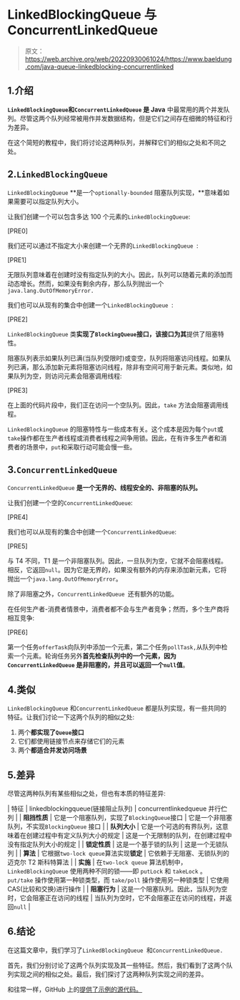 # LinkedBlockingQueue 与 ConcurrentLinkedQueue

> 原文：<https://web.archive.org/web/20220930061024/https://www.baeldung.com/java-queue-linkedblocking-concurrentlinked>

## 1.介绍

**`LinkedBlockingQueue`和`ConcurrentLinkedQueue` 是 Java** 中最常用的两个并发队列。尽管这两个队列经常被用作并发数据结构，但是它们之间存在细微的特征和行为差异。

在这个简短的教程中，我们将讨论这两种队列，并解释它们的相似之处和不同之处。

## 2.`LinkedBlockingQueue`

`LinkedBlockingQueue` **是一个`optionally-bounded` 阻塞队列实现，**意味着如果需要可以指定队列大小。

让我们创建一个可以包含多达 100 个元素的`LinkedBlockingQueue`:

[PRE0]

我们还可以通过不指定大小来创建一个无界的`LinkedBlockingQueue `:

[PRE1]

无限队列意味着在创建时没有指定队列的大小。因此，队列可以随着元素的添加而动态增长。然而，如果没有剩余内存，那么队列抛出一个`java.lang.OutOfMemoryError.`

我们也可以从现有的集合中创建一个`LinkedBlockingQueue `:

[PRE2]

`LinkedBlockingQueue` 类**实现了`BlockingQueue`接口，该接口为其**提供了阻塞特性。

阻塞队列表示如果队列已满(当队列受限时)或变空，队列将阻塞访问线程。如果队列已满，那么添加新元素将阻塞访问线程，除非有空间可用于新元素。类似地，如果队列为空，则访问元素会阻塞调用线程:

[PRE3]

在上面的代码片段中，我们正在访问一个空队列。因此，`take` 方法会阻塞调用线程。

`LinkedBlockingQueue` 的阻塞特性与一些成本有关。这个成本是因为每个`put`或`take`操作都在生产者线程或消费者线程之间争用锁。因此，在有许多生产者和消费者的场景中，`put`和采取行动可能会慢一些。

## 3.`ConcurrentLinkedQueue`

`ConcurrentLinkedQueue` **是一个无界的、线程安全的、非阻塞的队列。**

让我们创建一个空的`ConcurrentLinkedQueue`:

[PRE4]

我们也可以从现有的集合中创建一个`ConcurrentLinkedQueue`:

[PRE5]

与 T4 不同，T1 是一个非阻塞队列。因此，一旦队列为空，它就不会阻塞线程。相反，它返回`null`。因为它是无界的，如果没有额外的内存来添加新元素，它将抛出一个`java.lang.OutOfMemoryError`。

除了非阻塞之外，`ConcurrentLinkedQueue `还有额外的功能。

在任何生产者-消费者情景中，消费者都不会与生产者竞争；然而，多个生产商将相互竞争:

[PRE6]

第一个任务`offerTask`向队列中添加一个元素，第二个任务`pollTask,`从队列中检索一个元素。轮询任务另外**首先检查队列中的一个元素，因为`ConcurrentLinkedQueue` 是非阻塞的，并且可以返回一个`null`值**。

## 4.类似

`LinkedBlockingQueue` 和`ConcurrentLinkedQueue` 都是队列实现，有一些共同的特征。让我们讨论一下这两个队列的相似之处:

1.  两个**都实现了`Queue`接口**
2.  它们都使用链接节点来存储它们的元素
3.  两个**都适合并发访问场景**

## 5.差异

尽管这两种队列有某些相似之处，但也有本质的特征差异:

| 特征 | linkedblockingqueue(链接阻止队列) | concurrentlinkedqueue 并行伫列 |
| **阻挡性质** | 它是一个阻塞队列，实现了`BlockingQueue`接口 | 它是一个非阻塞队列，不实现`BlockingQueue` 接口 |
| **队列大小** | 它是一个可选的有界队列，这意味着在创建过程中有定义队列大小的规定 | 这是一个无限制的队列，在创建过程中没有指定队列大小的规定 |
| **锁定性质** | 这是一个基于锁的队列 | 这是一个无锁队列 |
| **算法** | 它根据`two-lock queue`算法实现**锁定** | 它依赖于无阻塞、无锁队列的迈克尔 T2 斯科特算法 |
| **实施** | 在`two-lock queue` 算法机制中， `LinkedBlockingQueue` 使用两种不同的锁——即 `putLock` 和 `takeLock` 。 `put/take` 操作使用第一种锁类型，而 `take/poll` 操作使用另一种锁类型 | 它使用 CAS(比较和交换)进行操作 |
| **阻塞行为** | 这是一个阻塞队列。因此，当队列为空时，它会阻塞正在访问的线程 | 当队列为空时，它不会阻塞正在访问的线程，并返回`null` |

## 6.结论

在这篇文章中，我们学习了`LinkedBlockingQueue `和`ConcurrentLinkedQueue.`

首先，我们分别讨论了这两个队列实现及其一些特征。然后，我们看到了这两个队列实现之间的相似之处。最后，我们探讨了这两种队列实现之间的差异。

和往常一样，GitHub 上的[提供了示例的源代码。](https://web.archive.org/web/20220706104912/https://github.com/eugenp/tutorials/tree/master/core-java-modules/core-java-concurrency-collections)